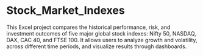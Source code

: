 # Stock_Market_Indexes
This Excel project compares the historical performance, risk, and investment outcomes of five major global stock indexes: Nifty 50, NASDAQ, DAX, CAC 40, and FTSE 100. It allows users to analyze growth and volatility, across different time periods, and visualize results through dashboards.
